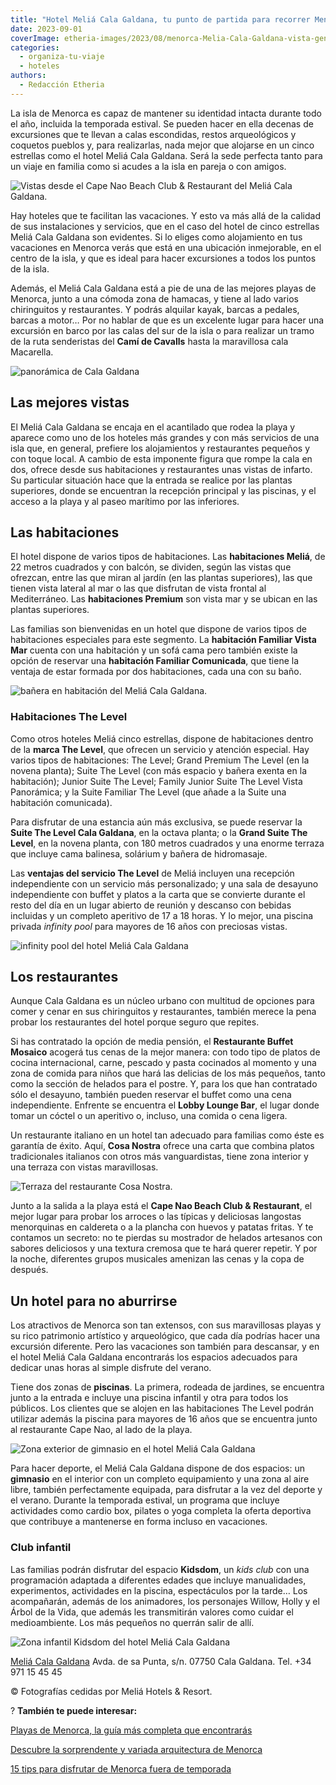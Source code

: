 ```yaml
---
title: "Hotel Meliá Cala Galdana, tu punto de partida para recorrer Menorca"
date: 2023-09-01
coverImage: etheria-images/2023/08/menorca-Melia-Cala-Galdana-vista-general.jpg
categories: 
  - organiza-tu-viaje
  - hoteles
authors: 
  - Redacción Etheria
---
```


La isla de Menorca es capaz de mantener su identidad intacta durante todo el año, 
incluida la temporada estival. Se pueden hacer en ella decenas de excursiones que te 
llevan a calas escondidas, restos arqueológicos y coquetos pueblos y, para realizarlas, 
nada mejor que alojarse en un cinco estrellas como el hotel Meliá Cala Galdana. Será la 
sede perfecta tanto para un viaje en familia como si acudes a la isla en pareja o con 
amigos. 

![Vistas desde el Cape Nao Beach Club & Restaurant del Meliá Cala Galdana.](etheria-images/2023/08/Menorca-Melia-Cala-Galdana-Cape-Nao-Beach-Club.jpg "Vistas desde el Cape Nao Beach Club & Restaurant del Meliá Cala Galdana.")

Hay hoteles que te facilitan las vacaciones. Y esto va más allá de la calidad de sus 
instalaciones y servicios, que en el caso del hotel de cinco estrellas Meliá Cala 
Galdana son evidentes. Si lo eliges como alojamiento en tus vacaciones en Menorca verás 
que está en una ubicación inmejorable, en el centro de la isla, y que es ideal para 
hacer excursiones a todos los puntos de la isla. 

Además, el Meliá Cala Galdana está a pie de una de las mejores playas de Menorca, junto 
a una cómoda zona de hamacas, y tiene al lado varios chiringuitos y restaurantes. Y 
podrás alquilar kayak, barcas a pedales, barcas a motor… Por no hablar de que es un 
excelente lugar para hacer una excursión en barco por las calas del sur de la isla o 
para realizar un tramo de la ruta senderistas del **Camí de Cavalls** hasta la 
maravillosa cala Macarella. 

![panorámica de Cala Galdana](etheria-images/2023/08/menorca-Melia-Cala-Galdana-vista-general.jpg "Cala Galdana, con el hotel Meliá Cala Galdana en el centro.")

## Las mejores vistas

El Meliá Cala Galdana se encaja en el acantilado que rodea la playa y aparece como uno 
de los hoteles más grandes y con más servicios de una isla que, en general, prefiere los 
alojamientos y restaurantes pequeños y con toque local. A cambio de esta imponente 
figura que rompe la cala en dos, ofrece desde sus habitaciones y restaurantes unas 
vistas de infarto. Su particular situación hace que la entrada se realice por las 
plantas superiores, donde se encuentran la recepción principal y las piscinas, y el 
acceso a la playa y al paseo marítimo por las inferiores. 

## Las habitaciones

El hotel dispone de varios tipos de habitaciones. Las **habitaciones Meliá**, de 22 
metros cuadrados y con balcón, se dividen, según las vistas que ofrezcan, entre las que 
miran al jardín (en las plantas superiores), las que tienen vista lateral al mar o las 
que disfrutan de vista frontal al Mediterráneo. Las **habitaciones Premium** son vista 
mar y se ubican en las plantas superiores. 

Las familias son bienvenidas en un hotel que dispone de varios tipos de habitaciones 
especiales para este segmento. La **habitación Familiar Vista Mar** cuenta con una 
habitación y un sofá cama pero también existe la opción de reservar una **habitación 
Familiar Comunicada**, que tiene la ventaja de estar formada por dos habitaciones, cada 
una con su baño. 

![bañera en habitación del Meliá Cala Galdana.](etheria-images/2023/08/Menorca-Melia-Cala-Galdana-Suite-The-Level.jpg "Bañera con vistas en una de las Suites.")

### Habitaciones The Level

Como otros hoteles Meliá cinco estrellas, dispone de habitaciones dentro de la **marca 
The Level**, que ofrecen un servicio y atención especial. Hay varios tipos de 
habitaciones: The Level; Grand Premium The Level (en la novena planta); Suite The Level 
(con más espacio y bañera exenta en la habitación); Junior Suite The Level; Family 
Junior Suite The Level Vista Panorámica; y la Suite Familiar The Level (que añade a la 
Suite una habitación comunicada). 

Para disfrutar de una estancia aún más exclusiva, se puede reservar la **Suite The Level 
Cala Galdana**, en la octava planta; o la **Grand Suite The Level**, en la novena 
planta, con 180 metros cuadrados y una enorme terraza que incluye cama balinesa, 
solárium y bañera de hidromasaje. 

Las **ventajas del servicio The Level** de Meliá incluyen una recepción independiente 
con un servicio más personalizado; y una sala de desayuno independiente con buffet y 
platos a la carta que se convierte durante el resto del día en un lugar abierto de 
reunión y descanso con bebidas incluidas y un completo aperitivo de 17 a 18 horas. Y lo 
mejor, una piscina privada _infinity pool_ para mayores de 16 años con preciosas vistas. 

![infinity pool del hotel Meliá Cala Galdana](etheria-images/2023/08/menorca-Melia-CalaGaldana-piscina-level.jpg "Piscina para las habitaciones The Level.")

## Los restaurantes

Aunque Cala Galdana es un núcleo urbano con multitud de opciones para comer y cenar en 
sus chiringuitos y restaurantes, también merece la pena probar los restaurantes del 
hotel porque seguro que repites. 

Si has contratado la opción de media pensión, el **Restaurante Buffet Mosaico** acogerá 
tus cenas de la mejor manera: con todo tipo de platos de cocina internacional, carne, 
pescado y pasta cocinados al momento y una zona de comida para niños que hará las 
delicias de los más pequeños, tanto como la sección de helados para el postre. Y, para 
los que han contratado sólo el desayuno, también pueden reservar el buffet como una cena 
independiente. Enfrente se encuentra el **Lobby Lounge Bar**, el lugar donde tomar un 
cóctel o un aperitivo o, incluso, una comida o cena ligera. 

Un restaurante italiano en un hotel tan adecuado para familias como éste es garantía de 
éxito. Aquí, **Cosa Nostra** ofrece una carta que combina platos tradicionales italianos 
con otros más vanguardistas, tiene zona interior y una terraza con vistas maravillosas. 

![Terraza del restaurante Cosa Nostra.](etheria-images/2023/08/Menorca-Melia-Cala-Galdana-Casa-Nostra-Restaurant-terrace-sunset.jpg "Terraza del restaurante Cosa Nostra.")

Junto a la salida a la playa está el **Cape Nao Beach Club & Restaurant**, el mejor 
lugar para probar los arroces o las típicas y deliciosas langostas menorquinas en 
caldereta o a la plancha con huevos y patatas fritas. Y te contamos un secreto: no te 
pierdas su mostrador de helados artesanos con sabores deliciosos y una textura cremosa 
que te hará querer repetir. Y por la noche, diferentes grupos musicales amenizan las 
cenas y la copa de después. 

## Un hotel para no aburrirse

Los atractivos de Menorca son tan extensos, con sus maravillosas playas y su rico 
patrimonio artístico y arqueológico, que cada día podrías hacer una excursión diferente. 
Pero las vacaciones son también para descansar, y en el hotel Meliá Cala Galdana 
encontrarás los espacios adecuados para dedicar unas horas al simple disfrute del 
verano. 

Tiene dos zonas de **piscinas**. La primera, rodeada de jardines, se encuentra junto a 
la entrada e incluye una piscina infantil y otra para todos los públicos. Los clientes 
que se alojen en las habitaciones The Level podrán utilizar además la piscina para 
mayores de 16 años que se encuentra junto al restaurante Cape Nao, al lado de la playa. 

![Zona exterior de gimnasio en el hotel Meliá Cala Galdana](etheria-images/2023/08/Menorca-Melia-Cala-Galdana-.exterior-gym.jpg "Zona exterior de gimnasio.")

Para hacer deporte, el Meliá Cala Galdana dispone de dos espacios: un **gimnasio** en el 
interior con un completo equipamiento y una zona al aire libre, también perfectamente 
equipada, para disfrutar a la vez del deporte y el verano. Durante la temporada estival, 
un programa que incluye actividades como cardio box, pilates o yoga completa la oferta 
deportiva que contribuye a mantenerse en forma incluso en vacaciones. 

### Club infantil

Las familias podrán disfrutar del espacio **Kidsdom**, un _kids club_ con una 
programación adaptada a diferentes edades que incluye manualidades, experimentos, 
actividades en la piscina, espectáculos por la tarde… Los acompañarán, además de los 
animadores, los personajes Willow, Holly y el Árbol de la Vida, que además les 
transmitirán valores como cuidar el medioambiente. Los más pequeños no querrán salir de 
allí. 

![Zona infantil Kidsdom del hotel Meliá Cala Galdana](etheria-images/2023/08/Menorca-Melia-Cala-Galdana-kidsdom.jpg "Zona infantil Kidsdom.")

[Meliá Cala Galdana](https://www.melia.com/es/hoteles/espana/menorca/melia-cala-galdana) 
Avda. de sa Punta, s/n. 07750 Cala Galdana. Tel. +34 971 15 45 45 

© Fotografías cedidas por Meliá Hotels & Resort. 

? **También te puede interesar:** 

[Playas de Menorca, la guía más completa que 
encontrarás](https://etheriamagazine.com/2020/08/14/guia-mejores-playas-calas-menorca/) 

[Descubre la sorprendente y variada arquitectura de 
Menorca](https://etheriamagazine.com/2020/12/08/visitas-originales-de-arquitectura-en-menorca/) 

[15 tips para disfrutar de Menorca fuera de 
temporada](https://etheriamagazine.com/2018/11/05/15-tips-para-disfrutar-de-menorca-fuera-de-temporada/)
